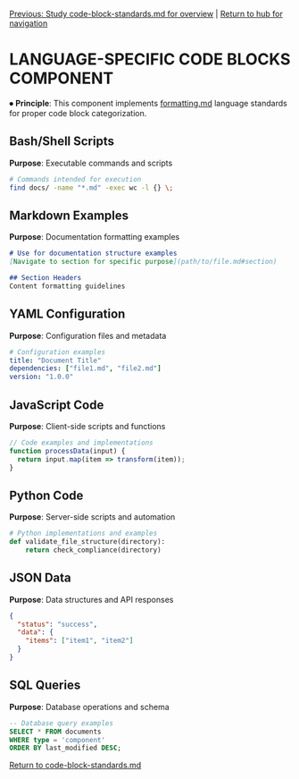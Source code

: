 
[Previous: Study code-block-standards.md for overview](code-block-standards.md) | [Return to hub for navigation](../../philosophy/index.md)

# LANGUAGE-SPECIFIC CODE BLOCKS COMPONENT

⏺ **Principle**: This component implements [formatting.md](../../../principles/formatting.md) language standards for proper code block categorization.

## Bash/Shell Scripts
**Purpose**: Executable commands and scripts
```bash
# Commands intended for execution
find docs/ -name "*.md" -exec wc -l {} \;
```

## Markdown Examples
**Purpose**: Documentation formatting examples
```markdown
# Use for documentation structure examples
[Navigate to section for specific purpose](path/to/file.md#section)

## Section Headers
Content formatting guidelines
```

## YAML Configuration
**Purpose**: Configuration files and metadata
```yaml
# Configuration examples
title: "Document Title"
dependencies: ["file1.md", "file2.md"]
version: "1.0.0"
```

## JavaScript Code
**Purpose**: Client-side scripts and functions
```javascript
// Code examples and implementations
function processData(input) {
  return input.map(item => transform(item));
}
```

## Python Code
**Purpose**: Server-side scripts and automation
```python
# Python implementations and examples
def validate_file_structure(directory):
    return check_compliance(directory)
```

## JSON Data
**Purpose**: Data structures and API responses
```json
{
  "status": "success",
  "data": {
    "items": ["item1", "item2"]
  }
}
```

## SQL Queries
**Purpose**: Database operations and schema
```sql
-- Database query examples
SELECT * FROM documents 
WHERE type = 'component' 
ORDER BY last_modified DESC;
```

[Return to code-block-standards.md](code-block-standards.md)
